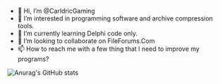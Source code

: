 - 👋 Hi, I’m @CarldricGaming
- 👀 I’m interested in programming software and archive compression tools.
- 🌱 I’m currently learning Delphi code only.
- 💞️ I’m looking to collaborate on FileForums.Com
- 📫 How to reach me with a few thing that I need to improve my programs?

<!---
CarldricGaming/CarldricGaming is a ✨ special ✨ repository because its `README.md` (this file) appears on your GitHub profile.
You can click the Preview link to take a look at your changes.
--->

![Anurag's GitHub stats](https://github-readme-stats.vercel.app/api?username=CarldricGaming&show_icons=true&theme=merko)


